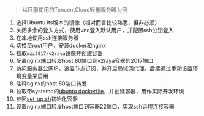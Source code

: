 > 以目前使用的TencentCloud轻量服务器为例
1. 选择Ubuntu lts版本的镜像（相对而言比较熟悉，但非必须）
2. 关闭多余的登入方式，使用vnc登入默认用户，并配置ssh公钥登入
3. 在本地使用ssh连接服务器
4. 切换至root用户，安装docker和nginx
5. 拉取`mzz2017/v2raya`镜像并创建容器
6. 配置nginx端口转发host:80端口到v2raya容器的2017端口
7. 访问服务器公网IP，设置节点订阅，并开启局域网代理，后续通过手动设置环境变量来启用
8. 注释nginx的host:80端口转发
9. 拉取带systemd的[ubuntu dockerfile](../Misc/systemd.dockerfile)，并创建容器，用作实际开发环境
10. 参照[set_up.sh](../Misc/set_up.sh)初始化容器
11. 设置nginx端口转发host端口到容器22端口，实现ssh远程连接容器
